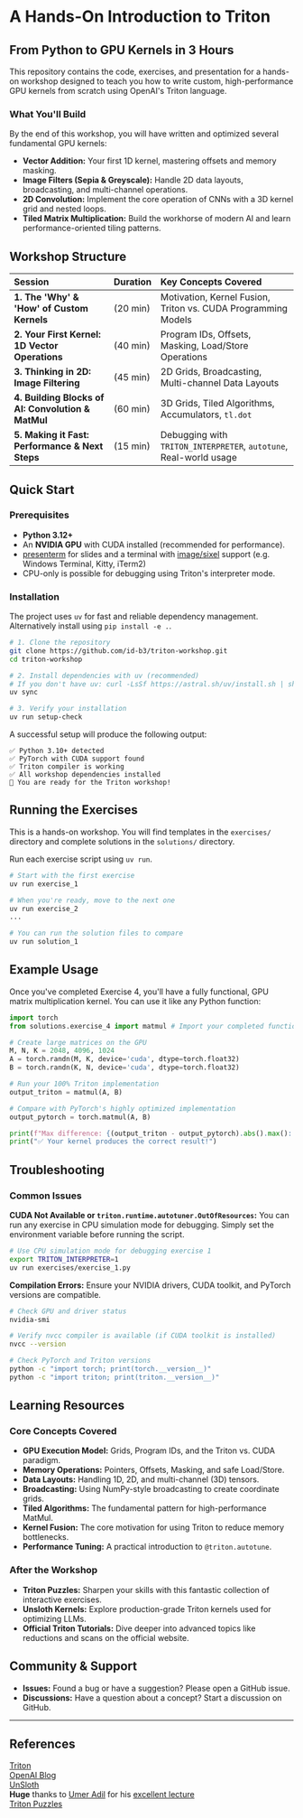 # A Hands-On Introduction to Triton

## From Python to GPU Kernels in 3 Hours

This repository contains the code, exercises, and presentation for a hands-on workshop designed to teach you how to write custom, high-performance GPU kernels from scratch using OpenAI's Triton language.

### What You'll Build

By the end of this workshop, you will have written and optimized several fundamental GPU kernels:

-   **Vector Addition:** Your first 1D kernel, mastering offsets and memory masking.
-   **Image Filters (Sepia & Greyscale):** Handle 2D data layouts, broadcasting, and multi-channel operations.
-   **2D Convolution:** Implement the core operation of CNNs with a 3D kernel grid and nested loops.
-   **Tiled Matrix Multiplication:** Build the workhorse of modern AI and learn performance-oriented tiling patterns.

## Workshop Structure

| Session                                                  | Duration  | Key Concepts Covered                                        |
| :------------------------------------------------------- | :-------- | :---------------------------------------------------------- |
| **1. The 'Why' & 'How' of Custom Kernels**               | (20 min)  | Motivation, Kernel Fusion, Triton vs. CUDA Programming Models |
| **2. Your First Kernel: 1D Vector Operations**           | (40 min)  | Program IDs, Offsets, Masking, Load/Store Operations        |
| **3. Thinking in 2D: Image Filtering**                   | (45 min)  | 2D Grids, Broadcasting, Multi-channel Data Layouts          |
| **4. Building Blocks of AI: Convolution & MatMul**       | (60 min)  | 3D Grids, Tiled Algorithms, Accumulators, `tl.dot`          |
| **5. Making it Fast: Performance & Next Steps**          | (15 min)  | Debugging with `TRITON_INTERPRETER`, `autotune`, Real-world usage |

## Quick Start

### Prerequisites

-   **Python 3.12+**
-   An **NVIDIA GPU** with CUDA installed (recommended for performance).
-   [presenterm](https://github.com/mfontanini/presenterm) for slides and a terminal with [image/sixel](https://saitoha.github.io/libsixel/) support (e.g. Windows Terminal, Kitty, iTerm2)
-   CPU-only is possible for debugging using Triton's interpreter mode.

### Installation

The project uses `uv` for fast and reliable dependency management.
Alternatively install using `pip install -e .`.

```bash
# 1. Clone the repository
git clone https://github.com/id-b3/triton-workshop.git
cd triton-workshop

# 2. Install dependencies with uv (recommended)
# If you don't have uv: curl -LsSf https://astral.sh/uv/install.sh | sh
uv sync

# 3. Verify your installation
uv run setup-check
```

A successful setup will produce the following output:
```
✅ Python 3.10+ detected
✅ PyTorch with CUDA support found
✅ Triton compiler is working
✅ All workshop dependencies installed
🚀 You are ready for the Triton workshop!
```

## Running the Exercises

This is a hands-on workshop. You will find templates in the `exercises/` directory and complete solutions in the `solutions/` directory.

Run each exercise script using `uv run`.

```bash
# Start with the first exercise
uv run exercise_1

# When you're ready, move to the next one
uv run exercise_2
...

# You can run the solution files to compare
uv run solution_1
```

## Example Usage

Once you've completed Exercise 4, you'll have a fully functional, GPU matrix multiplication kernel. You can use it like any Python function:

```python
import torch
from solutions.exercise_4 import matmul # Import your completed function

# Create large matrices on the GPU
M, N, K = 2048, 4096, 1024
A = torch.randn(M, K, device='cuda', dtype=torch.float32)
B = torch.randn(K, N, device='cuda', dtype=torch.float32)

# Run your 100% Triton implementation
output_triton = matmul(A, B)

# Compare with PyTorch's highly optimized implementation
output_pytorch = torch.matmul(A, B)

print(f"Max difference: {(output_triton - output_pytorch).abs().max():.2e}")
print("✅ Your kernel produces the correct result!")
```

## Troubleshooting

### Common Issues

**CUDA Not Available or `triton.runtime.autotuner.OutOfResources`:**
You can run any exercise in CPU simulation mode for debugging. Simply set the environment variable before running the script.

```bash
# Use CPU simulation mode for debugging exercise 1
export TRITON_INTERPRETER=1
uv run exercises/exercise_1.py
```

**Compilation Errors:**
Ensure your NVIDIA drivers, CUDA toolkit, and PyTorch versions are compatible.
```bash
# Check GPU and driver status
nvidia-smi

# Verify nvcc compiler is available (if CUDA toolkit is installed)
nvcc --version

# Check PyTorch and Triton versions
python -c "import torch; print(torch.__version__)"
python -c "import triton; print(triton.__version__)"
```

## Learning Resources

### Core Concepts Covered

-   **GPU Execution Model:** Grids, Program IDs, and the Triton vs. CUDA paradigm.
-   **Memory Operations:** Pointers, Offsets, Masking, and safe Load/Store.
-   **Data Layouts:** Handling 1D, 2D, and multi-channel (3D) tensors.
-   **Broadcasting:** Using NumPy-style broadcasting to create coordinate grids.
-   **Tiled Algorithms:** The fundamental pattern for high-performance MatMul.
-   **Kernel Fusion:** The core motivation for using Triton to reduce memory bottlenecks.
-   **Performance Tuning:** A practical introduction to `@triton.autotune`.

### After the Workshop

-   **Triton Puzzles:** Sharpen your skills with this fantastic collection of interactive exercises.
-   **Unsloth Kernels:** Explore production-grade Triton kernels used for optimizing LLMs.
-   **Official Triton Tutorials:** Dive deeper into advanced topics like reductions and scans on the official website.

## Community & Support

-   **Issues:** Found a bug or have a suggestion? Please open a GitHub issue.
-   **Discussions:** Have a question about a concept? Start a discussion on GitHub.

---

## References
[Triton](https://triton-lang.org/main/index.html)  
[OpenAI Blog](https://openai.com/index/triton/)  
[UnSloth](https://github.com/unslothai/unsloth/tree/main/unsloth/kernels)  
**Huge** thanks to [Umer Adil](https://www.umerha.com/) for his [excellent lecture](https://github.com/gpu-mode/lectures/tree/main/lecture_014)  
[Triton Puzzles](https://github.com/srush/Triton-Puzzles)  
